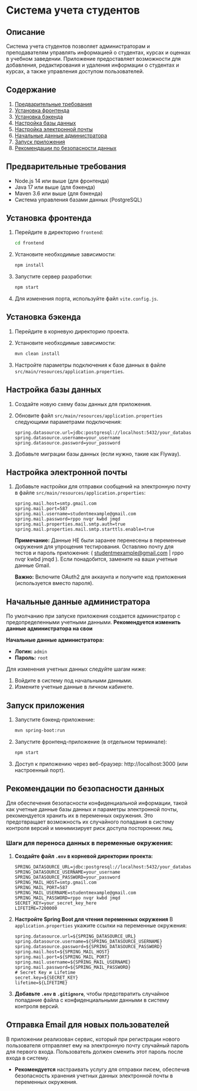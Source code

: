 
# Система учета студентов

## Описание

Система учета студентов позволяет администраторам и преподавателям управлять информацией о студентах, курсах и оценках в учебном заведении. Приложение предоставляет возможности для добавления, редактирования и удаления информации о студентах и курсах, а также управления доступом пользователей.

## Содержание

1. [Предварительные требования](#предварительные-требования)
2. [Установка фронтенда](#установка-фронтенда)
3. [Установка бэкенда](#установка-бэкенда)
4. [Настройка базы данных](#настройка-базы-данных)
5. [Настройка электронной почты](#настройка-электронной-почты)
6. [Начальные данные администратора](#начальные-данные-администратора)
7. [Запуск приложения](#запуск-приложения)
8. [Рекомендации по безопасности данных](#рекомендации-по-безопасности-данных)

## Предварительные требования

- Node.js 14 или выше (для фронтенда)
- Java 17 или выше (для бэкенда)
- Maven 3.6 или выше (для бэкенда)
- Система управления базами данных (PostgreSQL)

## Установка фронтенда

1. Перейдите в директорию `frontend`:
   ```bash
   cd frontend
   ```

2. Установите необходимые зависимости:
   ```bash
   npm install
   ```

3. Запустите сервер разработки:
   ```bash
   npm start
   ```

4. Для изменения порта, используйте файл `vite.config.js`.

## Установка бэкенда

1. Перейдите в корневую директорию проекта.

2. Установите необходимые зависимости:
   ```bash
   mvn clean install
   ```

3. Настройте параметры подключения к базе данных в файле `src/main/resources/application.properties`.

## Настройка базы данных

1. Создайте новую схему базы данных для приложения.

2. Обновите файл `src/main/resources/application.properties` следующими параметрами подключения:
   ```properties
   spring.datasource.url=jdbc:postgresql://localhost:5432/your_database_name
   spring.datasource.username=your_username
   spring.datasource.password=your_password
   ```
3. Добавьте миграции базы данных (если нужно, такие как Flyway).

## Настройка электронной почты

1. Добавьте настройки для отправки сообщений на электронную почту в файле `src/main/resources/application.properties`:
   ```properties
   spring.mail.host=smtp.gmail.com
   spring.mail.port=587
   spring.mail.username=studentmexample@gmail.com
   spring.mail.password=rppo nvqr kwbd jmqd
   spring.mail.properties.mail.smtp.auth=true
   spring.mail.properties.mail.smtp.starttls.enable=true
   ```
   **Примечание:** Данные НЕ были заранее перенесены в переменные окружения для упрощения тестирования. Оставляю почту для тестов и пароль приложения: ( studentmexample@gmail.com | rppo nvqr kwbd jmqd ). Если понадобится, замените на ваши учетные данные Gmail. 
   
   **Важно:** Включите OAuth2 для аккаунта и получите код приложения (используется вместо пароля).

## Начальные данные администратора

По умолчанию при запуске приложения создается администратор с предопределенными учетными данными.
**Рекомендуется изменить данные администратора на свои**

**Начальные данные администратора:**
- **Логин:** `admin`
- **Пароль:** `root`

Для изменения учетных данных следуйте шагам ниже:
   1. Войдите в систему под начальными данными.
   2. Измените учетные данные в личном кабинете.

## Запуск приложения

1. Запустите бэкенд-приложение:
   ```bash
   mvn spring-boot:run
   ```

2. Запустите фронтенд-приложение (в отдельном терминале):
   ```bash
   npm start
   ```

3. Доступ к приложению через веб-браузер: http://localhost:3000 (или настроенный порт).

## Рекомендации по безопасности данных

Для обеспечения безопасности конфиденциальной информации, такой как учетные данные базы данных и параметры электронной почты, рекомендуется хранить их в переменных окружения. Это предотвращает возможность их случайного попадания в систему контроля версий и минимизирует риск доступа посторонних лиц.

### Шаги для переноса данных в переменные окружения:

1. **Создайте файл `.env` в корневой директории проекта:**
   ```plaintext
   SPRING_DATASOURCE_URL=jdbc:postgresql://localhost:5432/your_database_name
   SPRING_DATASOURCE_USERNAME=your_username
   SPRING_DATASOURCE_PASSWORD=your_password
   SPRING_MAIL_HOST=smtp.gmail.com
   SPRING_MAIL_PORT=587
   SPRING_MAIL_USERNAME=studentmexample@gmail.com
   SPRING_MAIL_PASSWORD=rppo nvqr kwbd jmqd
   SECRET_KEY=your_secret_key_here
   LIFETIME=7200000
   ```

2. **Настройте Spring Boot для чтения переменных окружения**
В `application.properties` укажите ссылки на переменные окружения:
   ```properties
   spring.datasource.url=${SPRING_DATASOURCE_URL}
   spring.datasource.username=${SPRING_DATASOURCE_USERNAME}
   spring.datasource.password=${SPRING_DATASOURCE_PASSWORD}
   spring.mail.host=${SPRING_MAIL_HOST}
   spring.mail.port=${SPRING_MAIL_PORT}
   spring.mail.username=${SPRING_MAIL_USERNAME}
   spring.mail.password=${SPRING_MAIL_PASSWORD}
   # Secret Key и Lifetime
   secret.key=${SECRET_KEY}
   lifetime=${LIFETIME}
   ```

3. **Добавьте `.env` в `.gitignore`**, чтобы предотвратить случайное попадание файла с конфиденциальными данными в систему контроля версий.

## Отправка Email для новых пользователей

В приложении реализован сервис, который при регистрации нового пользователя отправляет ему на электронную почту случайный пароль для первого входа. Пользователь должен сменить этот пароль после входа в систему. 

- **Рекомендуется** настраивать услугу для отправки писем, обеспечив безопасность хранения учетных данных электронной почты в переменных окружения.
